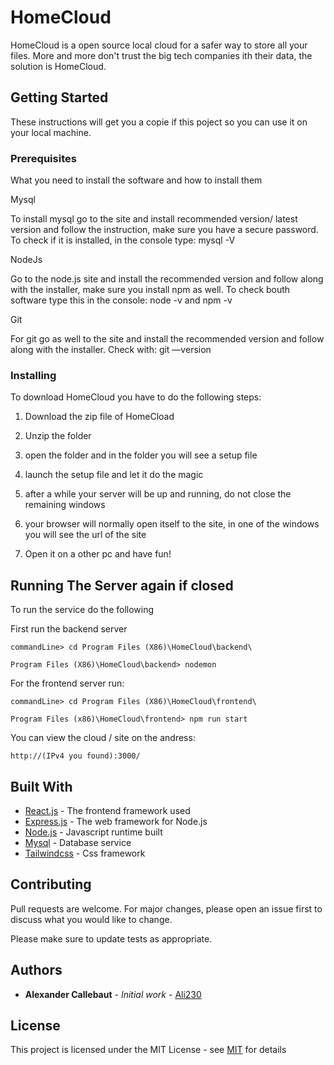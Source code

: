 # HomeCloud

HomeCloud is a open source local cloud for a safer way to store all your files. More and more don't trust the big tech companies ith their data, the solution is HomeCloud.

## Getting Started

These instructions will get you a copie if this poject so you can use it on your local machine.

### Prerequisites

What you need to install the software and how to install them

Mysql

To install mysql go to the site and install recommended version/ latest version and follow the instruction, make sure you have a secure password. To check if it is installed, in the console type: mysql -V

NodeJs

Go to the node.js site and install the recommended version and follow along with the installer, make sure you install npm as well. To check bouth software type this in the console: node -v and npm -v

Git

For git go as well to the site and install  the recommended version and follow along with the installer. Check with: git —version

### Installing

To download HomeCloud you have to do the following steps:

1. Download the zip file of HomeCload

2. Unzip the folder

3. open the folder and in the folder you will see a setup file

4. launch the setup file and let it do the magic

5. after a while your server will be up and running, do not close the remaining windows

6. your browser will normally open itself to the site, in one of the windows you will see the url of the site

7. Open it on a other pc and have fun!

## Running The Server again if closed

To run the service do the following

First run the backend server

```
commandLine> cd Program Files (X86)\HomeCloud\backend\

Program Files (X86)\HomeCloud\backend> nodemon
```

For the frontend server run:

```
commandLine> cd Program Files (X86)\HomeCloud\frontend\

Program Files (x86)\HomeCloud\frontend> npm run start
```

You can view the cloud / site on the andress:

```
http://(IPv4 you found):3000/
```

## Built With

* [React.js](https://reactjs.org) - The frontend framework used
* [Express.js](https://expressjs.com/) - The web framework for Node.js
* [Node.js](https://nodejs.org/en/) - Javascript runtime built
* [Mysql](https://www.mysql.com/) - Database service
* [Tailwindcss](https://tailwindcss.com) - Css framework

## Contributing

Pull requests are welcome. For major changes, please open an issue first to discuss what you would like to change.

Please make sure to update tests as appropriate.

## Authors

* **Alexander Callebaut** - *Initial work* - [Ali230](https://github.com/AlI230)

## License

This project is licensed under the MIT License - see [MIT](https://choosealicense.com/licenses/mit/) for details
